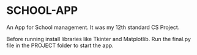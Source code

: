 # SCHOOL-APP
An App for School management.
It was my 12th standard CS Project.

Before running install libraries like Tkinter and Matplotlib.
Run the final.py file in the PROJECT folder to start the app.
